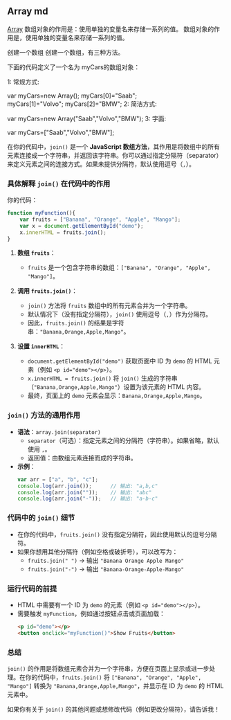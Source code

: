 ## Array md
[Array](https://www.runoob.com/js/js-obj-array.html)
数组对象的作用是：使用单独的变量名来存储一系列的值。
数组对象的作用是，使用单独的变量名来存储一系列的值。

创建一个数组
创建一个数组，有三种方法。

下面的代码定义了一个名为 myCars的数组对象：

1: 常规方式:

var myCars=new Array();
myCars[0]="Saab";      
myCars[1]="Volvo";
myCars[2]="BMW";
2: 简洁方式:

var myCars=new Array("Saab","Volvo","BMW");
3: 字面:

var myCars=["Saab","Volvo","BMW"];

在你的代码中，`join()` 是一个 **JavaScript 数组方法**，其作用是将数组中的所有元素连接成一个字符串，并返回该字符串。你可以通过指定分隔符（separator）来定义元素之间的连接方式。如果未提供分隔符，默认使用逗号（`,`）。

### 具体解释 `join()` 在代码中的作用
你的代码：
```javascript
function myFunction(){
    var fruits = ["Banana", "Orange", "Apple", "Mango"];
    var x = document.getElementById("demo");
    x.innerHTML = fruits.join();
}
```

1. **数组 `fruits`**：
   - `fruits` 是一个包含字符串的数组：`["Banana", "Orange", "Apple", "Mango"]`。

2. **调用 `fruits.join()`**：
   - `join()` 方法将 `fruits` 数组中的所有元素合并为一个字符串。
   - 默认情况下（没有指定分隔符），`join()` 使用逗号（`,`）作为分隔符。
   - 因此，`fruits.join()` 的结果是字符串：`"Banana,Orange,Apple,Mango"`。

3. **设置 `innerHTML`**：
   - `document.getElementById("demo")` 获取页面中 ID 为 `demo` 的 HTML 元素（例如 `<p id="demo"></p>`）。
   - `x.innerHTML = fruits.join()` 将 `join()` 生成的字符串（`"Banana,Orange,Apple,Mango"`）设置为该元素的 HTML 内容。
   - 最终，页面上的 `demo` 元素会显示：`Banana,Orange,Apple,Mango`。

### `join()` 方法的通用作用
- **语法**：`array.join(separator)`
  - `separator`（可选）：指定元素之间的分隔符（字符串）。如果省略，默认使用 `,`。
  - 返回值：由数组元素连接而成的字符串。
- **示例**：
  ```javascript
  var arr = ["a", "b", "c"];
  console.log(arr.join());      // 输出: "a,b,c"
  console.log(arr.join(""));    // 输出: "abc"
  console.log(arr.join("-"));   // 输出: "a-b-c"
  ```

### 代码中的 `join()` 细节
- 在你的代码中，`fruits.join()` 没有指定分隔符，因此使用默认的逗号分隔符。
- 如果你想用其他分隔符（例如空格或破折号），可以改写为：
  - `fruits.join(" ")` → 输出 `"Banana Orange Apple Mango"`
  - `fruits.join("-")` → 输出 `"Banana-Orange-Apple-Mango"`

### 运行代码的前提
- HTML 中需要有一个 ID 为 `demo` 的元素（例如 `<p id="demo"></p>`）。
- 需要触发 `myFunction`，例如通过按钮点击或页面加载：
  ```html
  <p id="demo"></p>
  <button onclick="myFunction()">Show Fruits</button>
  ```

### 总结
`join()` 的作用是将数组元素合并为一个字符串，方便在页面上显示或进一步处理。在你的代码中，`fruits.join()` 将 `["Banana", "Orange", "Apple", "Mango"]` 转换为 `"Banana,Orange,Apple,Mango"`，并显示在 ID 为 `demo` 的 HTML 元素中。

如果你有关于 `join()` 的其他问题或想修改代码（例如更改分隔符），请告诉我！